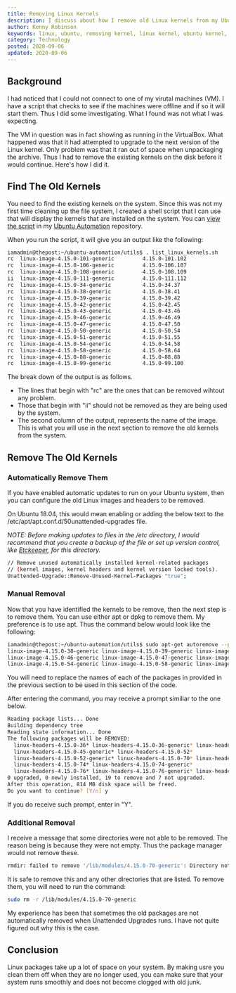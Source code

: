 ```yaml
---
title: Removing Linux Kernels
description: I discuss about how I remove old Linux kernels from my Ubuntu systems
author: Kenny Robinson
keywords: linux, ubuntu, removing kernel, linux kernel, ubuntu kernel, old kernels
category: Technology
posted: 2020-09-06
updated: 2020-09-06
---
```


## Background

I had noticed that I could not connect to one of my virutal machines (VM). I have a script that checks to see 
if the machines were offline and if so it will start them. Thus I did some investigating. What I found 
was not what I was expecting. 

The VM in question was in fact showing as running in the VirtualBox. What happened was that it had 
attempted to upgrade to the next version of the Linux kernel. Only problem was that it ran out of space 
when unpackaging the archive. Thus I had to remove the existing kernels on the disk before it would
continue. Here's how I did it. 

## Find The Old Kernels

You need to find the existing kernels on the system. Since this was not my first time cleaning up 
the file system, I created a shell script that I can use that will display the kernels that are installed 
on the system. You can 
<a href="https://github.com/almostengr/ubuntu-automation/blob/main/utils/list_linux_kernels.sh"
target="_blank">view the script</a> in my 
<a href="https://github.com/almostengr/ubuntu-automation/tree/main/utils" target="_blank">Ubuntu Automation</a>
repository.

When you run the script, it will give you an output like the following: 

```bash
iamadmin@thepost:~/ubuntu-automation/utils$ . list_linux_kernels.sh 
rc  linux-image-4.15.0-101-generic         4.15.0-101.102                                  amd64        Signed kernel image generic
rc  linux-image-4.15.0-106-generic         4.15.0-106.107                                  amd64        Signed kernel image generic
rc  linux-image-4.15.0-108-generic         4.15.0-108.109                                  amd64        Signed kernel image generic
ii  linux-image-4.15.0-111-generic         4.15.0-111.112                                  amd64        Signed kernel image generic
rc  linux-image-4.15.0-34-generic          4.15.0-34.37                                    amd64        Signed kernel image generic
rc  linux-image-4.15.0-38-generic          4.15.0-38.41                                    amd64        Signed kernel image generic
rc  linux-image-4.15.0-39-generic          4.15.0-39.42                                    amd64        Signed kernel image generic
rc  linux-image-4.15.0-42-generic          4.15.0-42.45                                    amd64        Signed kernel image generic
rc  linux-image-4.15.0-43-generic          4.15.0-43.46                                    amd64        Signed kernel image generic
rc  linux-image-4.15.0-46-generic          4.15.0-46.49                                    amd64        Signed kernel image generic
rc  linux-image-4.15.0-47-generic          4.15.0-47.50                                    amd64        Signed kernel image generic
rc  linux-image-4.15.0-50-generic          4.15.0-50.54                                    amd64        Signed kernel image generic
rc  linux-image-4.15.0-51-generic          4.15.0-51.55                                    amd64        Signed kernel image generic
rc  linux-image-4.15.0-54-generic          4.15.0-54.58                                    amd64        Signed kernel image generic
rc  linux-image-4.15.0-58-generic          4.15.0-58.64                                    amd64        Signed kernel image generic
rc  linux-image-4.15.0-88-generic          4.15.0-88.88                                    amd64        Signed kernel image generic
rc  linux-image-4.15.0-99-generic          4.15.0-99.100                                   amd64        Signed kernel image generic
```

The break down of the output is as follows. 

* The lines that begin with "rc" are the ones that can be removed wihtout any problem.
* Those that begin with "ii" should not be removed as they are being used by the system.
* The second column of the output, represents the name of the image. This is what you will use in the 
next section to remove the old kernels from the system.

## Remove The Old Kernels

### Automatically Remove Them

If you have enabled automatic updates to run on your Ubuntu system, then you can configure the old Linux 
images and headers to be removed.

On Ubuntu 18.04, this would mean enabling or adding the below text to the /etc/apt/apt.conf.d/50unattended-upgrades file.

*NOTE: Before making updates to files in the /etc directory, I would recommend that you create a backup*
*of the file or set up version control, like
<a href="https://www.youtube.com/watch?v=dPm8cazYy00" target="_blank">Etckeeper</a>, for this directory.*

```bash
// Remove unused automatically installed kernel-related packages
// (kernel images, kernel headers and kernel version locked tools).
Unattended-Upgrade::Remove-Unused-Kernel-Packages "true";
```

### Manual Removal

Now that you have identified the kernels to be remove, then the next step is to remove them. You can use 
either apt or dpkg to remove them. My preference is to use apt. Thus the command below would look like 
the following: 

```bash
iamadmin@thepost:~/ubuntu-automation/utils$ sudo apt-get autoremove --purge linux-image-4.15.0-34-generic \ 
linux-image-4.15.0-38-generic linux-image-4.15.0-39-generic linux-image-4.15.0-42-generic linux-image-4.15.0-43-generic \
linux-image-4.15.0-46-generic linux-image-4.15.0-47-generic linux-image-4.15.0-50-generic linux-image-4.15.0-51-generic \
linux-image-4.15.0-54-generic linux-image-4.15.0-58-generic linux-image-4.15.0-88-generic linux-image-4.15.0-99-generic
```

You will need to replace the names of each of the packages in provided in the previous section to be used 
in this section of the code.

After entering the command, you may receive a prompt similiar to the one below. 

```bash
Reading package lists... Done
Building dependency tree       
Reading state information... Done
The following packages will be REMOVED:
  linux-headers-4.15.0-36* linux-headers-4.15.0-36-generic* linux-headers-4.15.0-44* linux-headers-4.15.0-44-generic* linux-headers-4.15.0-45*
  linux-headers-4.15.0-45-generic* linux-headers-4.15.0-52*
  linux-headers-4.15.0-52-generic* linux-headers-4.15.0-70* linux-headers-4.15.0-70-generic* linux-headers-4.15.0-72* linux-headers-4.15.0-72-generic*
  linux-headers-4.15.0-74* linux-headers-4.15.0-74-generic*
  linux-headers-4.15.0-76* linux-headers-4.15.0-76-generic* linux-headers-4.15.0-91* linux-headers-4.15.0-91-generic* linux-image-unsigned-4.15.0-70-generic*
0 upgraded, 0 newly installed, 19 to remove and 7 not upgraded.
After this operation, 814 MB disk space will be freed.
Do you want to continue? [Y/n] y
```

If you do receive such prompt, enter in "Y". 

### Additional Removal

I receive a message that some directories were not able to be removed. The reason being is because they were
not empty. Thus the package manager would not remove these. 

```bash
rmdir: failed to remove '/lib/modules/4.15.0-70-generic': Directory not empty
```

It is safe to remove this and any other directories that are listed. To remove them, you will need to run the 
command: 

```bash
sudo rm -r /lib/modules/4.15.0-70-generic
```

My experience has been that sometimes the old packages are not automatically removed when Unattended 
Upgrades runs. I have not quite figured out why this is the case.

## Conclusion

Linux packages take up a lot of space on your system. By making usre you clean them off when they are 
no longer used, you can make sure that your system runs smoothly and does not become clogged with old junk.
